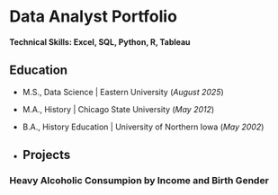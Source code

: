 # Data Analyst Portfolio

#### Technical Skills: Excel, SQL, Python, R, Tableau

## Education
- M.S., Data Science | Eastern University (_August 2025_)								       		
- M.A., History	| Chicago State University (_May 2012_)	 			        		
- B.A., History Education | University of Northern Iowa (_May 2002_)

- ## Projects
### Heavy Alcoholic Consumpion by Income and Birth Gender

